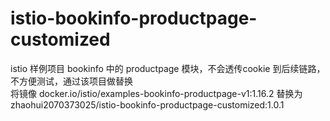# istio-bookinfo-productpage-customized
istio 样例项目 bookinfo 中的 productpage 模块，不会透传cookie 到后续链路，不方便测试，通过该项目做替换  
将镜像 docker.io/istio/examples-bookinfo-productpage-v1:1.16.2
替换为 zhaohui2070373025/istio-bookinfo-productpage-customized:1.0.1
